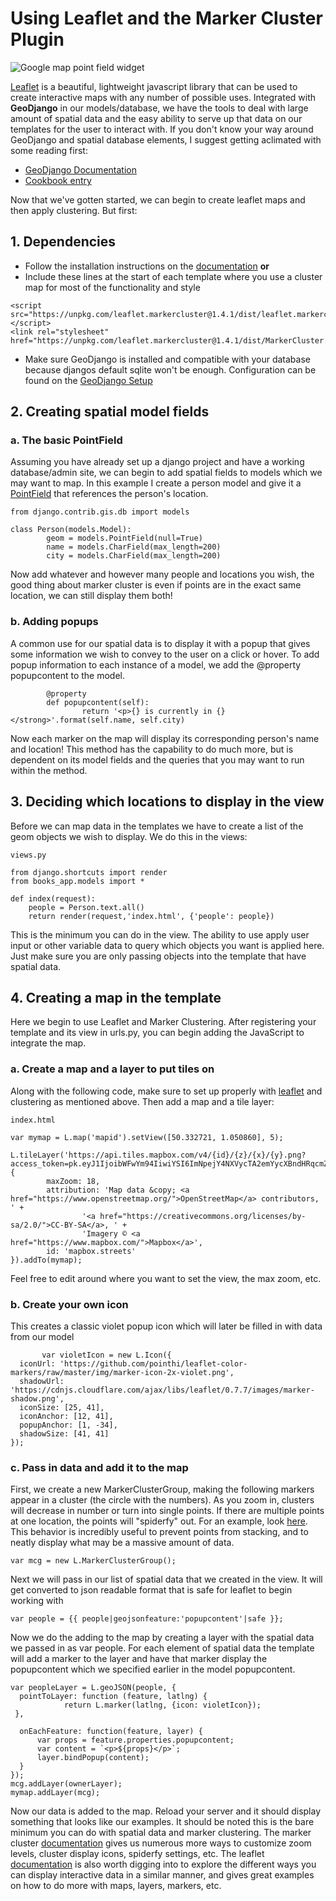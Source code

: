# Using Leaflet and the Marker Cluster Plugin
![ Google map point field widget ](https://github.com/fgould/ds-cookbook/blob/patch-1/Leaflet%20Marker%20Cluster/Screen%20Shot%202019-07-18%20at%203.17.56%20PM.png)

[Leaflet](https://leafletjs.com/) is a beautiful, lightweight javascript library that can be used to create interactive maps with any number of possible uses. Integrated with **GeoDjango** in our models/database, we have the tools to deal with large amount of spatial data and the easy ability to serve up that data on our templates for the user to interact with. If you don't know your way around GeoDjango and spatial database elements, I suggest getting aclimated with some reading first:

* [GeoDjango Documentation](https://docs.djangoproject.com/en/2.2/ref/contrib/gis/)
* [Cookbook entry](https://github.com/HCDigitalScholarship/ds-cookbook/tree/master/GeoDjango%20and%20Geocoding)

Now that we've gotten started, we can begin to create leaflet maps and then apply clustering. But first:

## 1. Dependencies
* Follow the installation instructions on the [documentation](https://github.com/Leaflet/Leaflet.markercluster) **or**
* Include these lines at the start of each template where you use a cluster map for most of the functionality and style
```
<script src="https://unpkg.com/leaflet.markercluster@1.4.1/dist/leaflet.markercluster.js"></script>
<link rel="stylesheet" href="https://unpkg.com/leaflet.markercluster@1.4.1/dist/MarkerCluster.Default.css">
```
* Make sure GeoDjango is installed and compatible with your database because djangos default sqlite won't be enough. Configuration can be found on the [GeoDjango Setup](https://docs.djangoproject.com/en/2.2/ref/contrib/gis/tutorial/#setting-up) 

## 2. Creating spatial model fields
### a. The basic PointField
Assuming you have already set up a django project and have a working database/admin site, we can begin to add spatial fields to models which we may want to map. In this example I create a person model and give it a [PointField](https://docs.djangoproject.com/en/2.2/ref/contrib/gis/model-api/) that references the person's location. 
```
from django.contrib.gis.db import models

class Person(models.Model):
        geom = models.PointField(null=True)
        name = models.CharField(max_length=200)
        city = models.CharField(max_length=200)
```
Now add whatever and however many people and locations you wish, the good thing about marker cluster is even if points are in the exact same location, we can still display them both!
### b. Adding popups 
A common use for our spatial data is to display it with a popup that gives some information we wish to convey to the user on a click or hover. To add popup information to each instance of a model, we add the @property popupcontent to the model.
```
        @property
        def popupcontent(self):
                return '<p>{} is currently in {}</strong>'.format(self.name, self.city)
```
Now each marker on the map will display its corresponding person's name and location! This method has the capability to do much more, but is dependent on its model fields and the queries that you may want to run within the method.

## 3. Deciding which locations to display in the view
Before we can map data in the templates we have to create a list of the geom objects we wish to display. We do this in the views:
```
views.py

from django.shortcuts import render
from books_app.models import *

def index(request):
    people = Person.text.all()
    return render(request,'index.html', {'people': people})
```
This is the minimum you can do in the view. The ability to use apply user input or other variable data to query which objects you want is applied here. Just make sure you are only passing objects into the template that have spatial data.

## 4. Creating a map in the template
Here we begin to use Leaflet and Marker Clustering. After registering your template and its view in urls.py, you can begin adding the JavaScript to integrate the map.
### a. Create a map and a layer to put tiles on
Along with the following code, make sure to set up properly with [leaflet](https://leafletjs.com/examples/quick-start/) and clustering as mentioned above. Then add a map and a tile layer:
```
index.html

var mymap = L.map('mapid').setView([50.332721, 1.050860], 5);

L.tileLayer('https://api.tiles.mapbox.com/v4/{id}/{z}/{x}/{y}.png?access_token=pk.eyJ1IjoibWFwYm94IiwiYSI6ImNpejY4NXVycTA2emYycXBndHRqcmZ3N3gifQ.rJcFIG214AriISLbB6B5aw', {
        maxZoom: 18,
        attribution: 'Map data &copy; <a href="https://www.openstreetmap.org/">OpenStreetMap</a> contributors, ' +
                '<a href="https://creativecommons.org/licenses/by-sa/2.0/">CC-BY-SA</a>, ' +
                'Imagery © <a href="https://www.mapbox.com/">Mapbox</a>',
        id: 'mapbox.streets'
}).addTo(mymap);

```
Feel free to edit around where you want to set the view, the max zoom, etc.

### b. Create your own icon
This creates a classic violet popup icon which will later be filled in with data from our model
```
       var violetIcon = new L.Icon({
  iconUrl: 'https://github.com/pointhi/leaflet-color-markers/raw/master/img/marker-icon-2x-violet.png',
  shadowUrl: 'https://cdnjs.cloudflare.com/ajax/libs/leaflet/0.7.7/images/marker-shadow.png',
  iconSize: [25, 41],
  iconAnchor: [12, 41],
  popupAnchor: [1, -34],
  shadowSize: [41, 41]
});
```
### c. Pass in data and add it to the map
First, we create a new MarkerClusterGroup, making the following markers appear in a cluster (the circle with the numbers). As you zoom in, clusters will decrease in number or turn into single points. If there are multiple points at one location, the points will "spiderfy" out. For an example, look [here](https://leaflet.github.io/Leaflet.markercluster/example/marker-clustering-realworld.388.html). This behavior is incredibly useful to prevent points from stacking, and to neatly display what may be a massive amount of data.
```
var mcg = new L.MarkerClusterGroup();     
```
Next we will pass in our list of spatial data that we created in the view. It will get converted to json readable format that is safe for leaflet to begin working with
```
var people = {{ people|geojsonfeature:'popupcontent'|safe }};
```
Now we do the adding to the map by creating a layer with the spatial data we passed in as var people. For each element of spatial data the template will add a marker to the layer and have that marker display the popupcontent which we specified earlier in the model popupcontent.
```
var peopleLayer = L.geoJSON(people, {
  pointToLayer: function (feature, latlng) {
            return L.marker(latlng, {icon: violetIcon});
 },

  onEachFeature: function(feature, layer) {
      var props = feature.properties.popupcontent;
      var content = `<p>${props}</p>`;
      layer.bindPopup(content);
  }
});
mcg.addLayer(ownerLayer);
mymap.addLayer(mcg);
```
Now our data is added to the map. Reload your server and it should display something that looks like our examples. It should be noted this is the bare minimum you can do with spatial data and marker clustering. The marker cluster [documentation](https://github.com/Leaflet/Leaflet.markercluster) gives us numerous more ways to customize zoom levels, cluster display icons, spiderfy settings, etc. The leaflet [documentation](https://leafletjs.com/reference-1.5.0.html) is also worth digging into to explore the different ways you can display interactive data in a similar manner, and gives great examples on how to do more with maps, layers, markers, etc.
